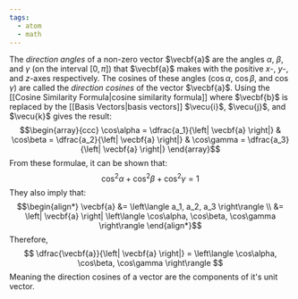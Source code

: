 ```yaml
---
tags:
  - atom
  - math
---
```

The *direction angles* of a non-zero vector $\vecbf{a}$ are the angles $\alpha$, $\beta$, and $\gamma$ (on the interval $[0,\pi]$) that $\vecbf{a}$ makes with the positive $x$-, $y$-, and $z$-axes respectively. The cosines of these angles ($\cos\alpha$, $\cos\beta$, and $\cos\gamma$) are called the *direction cosines* of the vector $\vecbf{a}$. Using the [[Cosine Similarity Formula|cosine similarity formula]] where $\vecbf{b}$ is replaced by the [[Basis Vectors|basis vectors]] $\vecu{i}$, $\vecu{j}$, and $\vecu{k}$ gives the result: 
$$\begin{array}{ccc} \cos\alpha = \dfrac{a_1}{\left| \vecbf{a} \right|} & \cos\beta = \dfrac{a_2}{\left| \vecbf{a} \right|} & \cos\gamma = \dfrac{a_3}{\left| \vecbf{a} \right|} \end{array}$$
From these formulae, it can be shown that:
$$ \cos^2\alpha + \cos^2\beta + \cos^2\gamma = 1 $$
They also imply that:
$$\begin{align*} \vecbf{a} &= \left\langle a_1, a_2, a_3 \right\rangle \\ &= \left| \vecbf{a} \right| \left\langle \cos\alpha, \cos\beta, \cos\gamma \right\rangle \end{align*}$$
Therefore,
$$ \dfrac{\vecbf{a}}{\left| \vecbf{a} \right|} = \left\langle \cos\alpha, \cos\beta, \cos\gamma \right\rangle $$
Meaning the direction cosines of a vector are the components of it's unit vector.